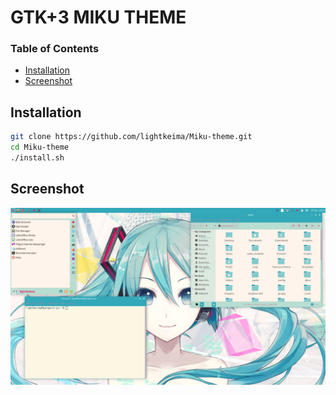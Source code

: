 # GTK+3 MIKU THEME 

### Table of Contents
* [Installation](#installation)
* [Screenshot](#screenshot)

## Installation

```bash
git clone https://github.com/lightkeima/Miku-theme.git
cd Miku-theme
./install.sh
```

## Screenshot

![picture](miku-theme.png)

